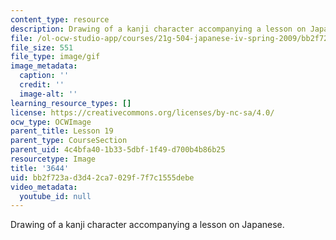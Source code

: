 ```yaml
---
content_type: resource
description: Drawing of a kanji character accompanying a lesson on Japanese.
file: /ol-ocw-studio-app/courses/21g-504-japanese-iv-spring-2009/bb2f723ad3d42ca7029f7f7c1555debe_3644.gif
file_size: 551
file_type: image/gif
image_metadata:
  caption: ''
  credit: ''
  image-alt: ''
learning_resource_types: []
license: https://creativecommons.org/licenses/by-nc-sa/4.0/
ocw_type: OCWImage
parent_title: Lesson 19
parent_type: CourseSection
parent_uid: 4c4bfa40-1b33-5dbf-1f49-d700b4b86b25
resourcetype: Image
title: '3644'
uid: bb2f723a-d3d4-2ca7-029f-7f7c1555debe
video_metadata:
  youtube_id: null
---
```

Drawing of a kanji character accompanying a lesson on Japanese.